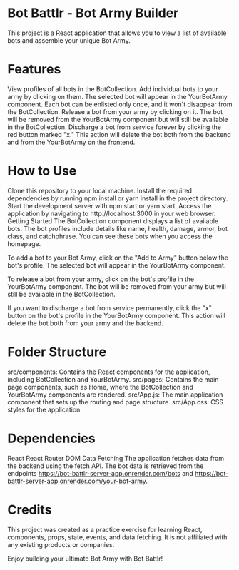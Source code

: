 # Bot Battlr - Bot Army Builder
 This project is a React application that allows you to view a list of available bots and assemble your unique Bot Army.

# Features
View profiles of all bots in the BotCollection.
Add individual bots to your army by clicking on them. The selected bot will appear in the YourBotArmy component. Each bot can be enlisted only once, and it won't disappear from the BotCollection.
Release a bot from your army by clicking on it. The bot will be removed from the YourBotArmy component but will still be available in the BotCollection.
Discharge a bot from service forever by clicking the red button marked "x." This action will delete the bot both from the backend and from the YourBotArmy on the frontend.

# How to Use
Clone this repository to your local machine.
Install the required dependencies by running npm install or yarn install in the project directory.
Start the development server with npm start or yarn start.
Access the application by navigating to http://localhost:3000 in your web browser.
Getting Started
The BotCollection component displays a list of available bots. The bot profiles include details like name, health, damage, armor, bot class, and catchphrase. You can see these bots when you access the homepage.

To add a bot to your Bot Army, click on the "Add to Army" button below the bot's profile. The selected bot will appear in the YourBotArmy component.

To release a bot from your army, click on the bot's profile in the YourBotArmy component. The bot will be removed from your army but will still be available in the BotCollection.

If you want to discharge a bot from service permanently, click the "x" button on the bot's profile in the YourBotArmy component. This action will delete the bot both from your army and the backend.

# Folder Structure
src/components: Contains the React components for the application, including BotCollection and YourBotArmy.
src/pages: Contains the main page components, such as Home, where the BotCollection and YourBotArmy components are rendered.
src/App.js: The main application component that sets up the routing and page structure.
src/App.css: CSS styles for the application.

# Dependencies
React
React Router DOM
Data Fetching
The application fetches data from the backend using the fetch API. The bot data is retrieved from the endpoints https://bot-battlr-server-app.onrender.com/bots and https://bot-battlr-server-app.onrender.com/your-bot-army.

# Credits
This project was created as a practice exercise for learning React, components, props, state, events, and data fetching. It is not affiliated with any existing products or companies.

Enjoy building your ultimate Bot Army with Bot Battlr!

